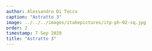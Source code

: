 ```yaml
---
author: Alessandro Di Tecco
caption: "Astratto 3"
image: ../../../images/itakepictures/itp-ph-02-sq.jpg
order: 2
timestamp: 7 Sep 2020
title: "Astratto 3"
---
```

